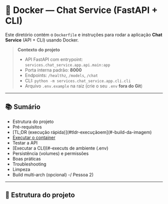 # 🐳 Docker — Chat Service (FastAPI + CLI)

Este diretório contém o `Dockerfile` e instruções para rodar a aplicação **Chat Service** (API + CLI) usando Docker.

> **Contexto do projeto**
> - API FastAPI com entrypoint: `services.chat_service.app.api.main:app`
> - Porta interna padrão: **8000**
> - Endpoints: `/healthz`, `/models`, `/chat`
> - CLI: `python -m services.chat_service.app.cli.cli`
> - Arquivo `.env.example` na raiz (crie o seu `.env` **fora do Git**)

---

## 📚 Sumário

- Estrutura do projeto
- Pré-requisitos
- [TL;DR (execução rápida)](#tldr-execuçãoem](#-build-da-imagem)
- [Executar o container](#-executar-o-container)
- Testar a API
- [Executar a CLI](#-executs de ambiente (.env)
- Persistência (volumes) e permissões
- Boas práticas
- Troubleshooting
- Limpeza
- Build multi‑arch (opcional)
-/ Pessoa 2)

---

## 📂 Estrutura do projeto

